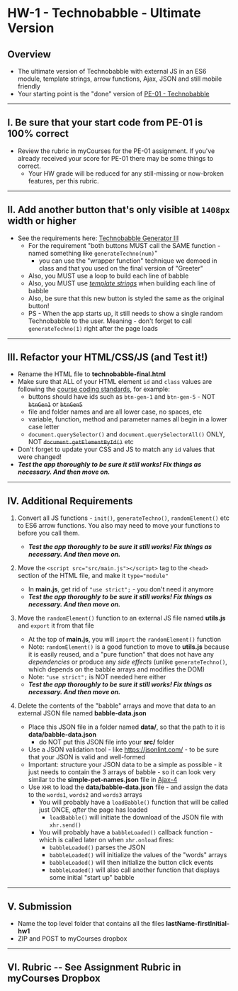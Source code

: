 # HW-1 - Technobabble - Ultimate Version

## Overview
- The ultimate version of Technobabble with external JS in an ES6 module, template strings, arrow functions, Ajax, JSON and still mobile friendly
- Your starting point is the "done" version of [PE-01 - Technobabble](../pe/pe-01.md)

<hr>

## I. Be sure that your start code from PE-01 is 100% correct
- Review the rubric in myCourses for the PE-01 assignment.  If you've already received your score for PE-01 there may be some things to correct.
  - Your HW grade will be reduced for any still-missing or now-broken features, per this rubric.
<hr>

## II. Add another button that's only visible at `1408px` width or higher

- See the requirements here: [Technobabble Generator III](https://github.com/rit-igm-web/igme-330-shared/blob/main/notes/HW-technobabble-3.md)
  - For the requirement "both buttons MUST call the SAME function - named something like `generateTechno(num)`"
    - you can use the "wrapper function" technique we demoed in class and that you used on the final version of "Greeter"
  - Also, you MUST use a loop to build each line of babble
  - Also, you MUST use [*template strings*](https://developer.mozilla.org/en-US/docs/Web/JavaScript/Reference/Template_literals) when building each line of babble
  - Also, be sure that this new button is styled the same as the original button!
  - PS - When the app starts up, it still needs to show a single random Technobabble to the user. Meaning - don't forget to call `generateTechno(1)` right after the page loads

<hr>

## III. Refactor your HTML/CSS/JS (and Test it!)
- Rename the HTML file to **technobabble-final.html**
- Make sure that ALL of your HTML element `id` and `class` values are following the [course coding standards](../notes/code-style-required-330.md), for example:
  - buttons should have ids such as `btn-gen-1` and `btn-gen-5` - NOT ~~`btnGen1`~~ or ~~`btnGen5`~~
  - file and folder names and are all lower case, no spaces, etc
  - variable, function, method and parameter names all begin in a lower case letter
  - `document.querySelector()` and `document.querySelectorAll()` ONLY, NOT ~~`document.getElementById()`~~ etc
- Don't forget to update your CSS and JS to match any `id` values that were changed!
- ***Test the app thoroughly to be sure it still works! Fix things as necessary. And then move on.***

<hr>

## IV. Additional Requirements

1) Convert all JS functions - `init()`, `generateTechno()`, `randomElement()` etc to ES6 arrow functions. You also may need to move your functions to before you call them.

    - ***Test the app thoroughly to be sure it still works! Fix things as necessary. And then move on.***

2) Move the `<script src="src/main.js"></script>` tag to the `<head>` section of the HTML file, and make it `type="module"`

    - In **main.js**, get rid of `"use strict";` - you don't need it anymore
    - ***Test the app thoroughly to be sure it still works! Fix things as necessary. And then move on.***

3) Move the `randomElement()` function to an external JS file named **utils.js** and `export` it from that file

    - At the top of **main.js**, you will `import` the `randomElement()` function
    - Note: `randomElement()` is a good function to move to **utils.js** because it is easily reused, and a "pure function" that does not have any *dependencies* or produce any *side effects*  (unlike `generateTechno()`, which depends on the babble arrays and modifies the DOM)
    - Note: `"use strict";` is NOT needed here either
    - ***Test the app thoroughly to be sure it still works! Fix things as necessary. And then move on.***

4) Delete the contents of the "babble" arrays and move that data to an external JSON file named **babble-data.json**
   
    - Place this JSON file in a folder named **data/**, so that the path to it is **data/babble-data.json**
      - do NOT put this JSON file into your **src/** folder
    - Use a JSON validation tool - like https://jsonlint.com/ - to be sure that your JSON is valid and well-formed
    - Important: structure your JSON data to be a simple as possible - it just needs to contain the 3 arrays of babble - so it can look very similar to the **simple-pet-names.json** file in [Ajax-4](https://github.com/tonethar/IGME-330-Master/blob/master/notes/HW-ajax-4.md#ii-start-files)
    - Use `XHR` to load the  **data/babble-data.json** file - and assign the data to the `words1`, `words2` and `words3` arrays
      - You will probably have a `loadBabble()` function that will be called just ONCE, *after* the page has loaded
        - `loadBabble()` will initiate the download of the JSON file with `xhr.send()`
      - You will probably have a `babbleLoaded()` callback function - which is called later on when `xhr.onload` fires: 
        - `babbleLoaded()` parses the JSON
        - `babbleLoaded()` will initialize the values of the "words" arrays
        - `babbleLoaded()` will then initialize the button click events
        - `babbleLoaded()` will also call another function that displays some initial "start up" babble

<hr>

## V. Submission 

- Name the top level folder that contains all the files **lastName-firstInitial-hw1**
- ZIP and POST to myCourses dropbox

<hr>

## VI. Rubric -- See Assignment Rubric in myCourses Dropbox 


